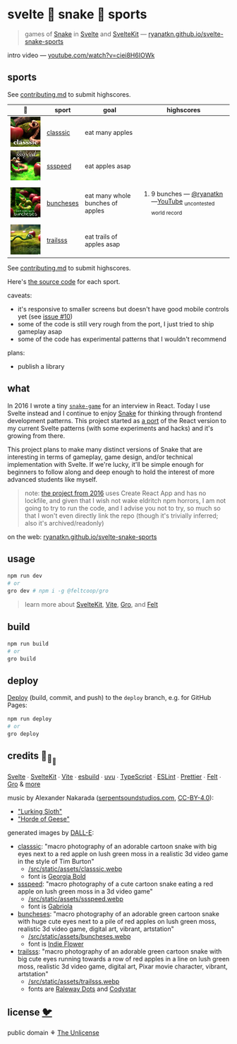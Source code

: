 # svelte 🐍 snake 🐍 sports

> games of [Snake](https://wikipedia.org/wiki/Snake_game)
> in [Svelte](https://github.com/sveltejs/svelte)
> and [SvelteKit](https://github.com/sveltejs/kit) —
> [ryanatkn.github.io/svelte-snake-sports](https://ryanatkn.github.io/svelte-snake-sports)

intro video — [youtube.com/watch?v=ciei8H6IOWk](https://www.youtube.com/watch?v=ciei8H6IOWk)

## sports

See [contributing.md](contributing.md) to submit highscores.

| 🐍                                                                                                                                                                                                                                                                                                                                                                                   | sport                                                                 | goal                             | highscores                                                                                                                                                                   |
| ------------------------------------------------------------------------------------------------------------------------------------------------------------------------------------------------------------------------------------------------------------------------------------------------------------------------------------------------------------------------------------ | --------------------------------------------------------------------- | -------------------------------- | ---------------------------------------------------------------------------------------------------------------------------------------------------------------------------- |
| <a href="https://ryanatkn.github.io/svelte-snake-sports/classsic"><img src="/src/static/assets/classsic.webp" alt="logo for classsic, macro photography of an adorable cartoon snake with big eyes next to a red apple on lush green moss in a realistic 3d video game in the style of Tim Burton" width="192" /></a>                                                                | [classsic](https://ryanatkn.github.io/svelte-snake-sports/classsic)   | eat many apples                  |                                                                                                                                                                              |
| <a href="https://ryanatkn.github.io/svelte-snake-sports/ssspeed"><img src="/src/static/assets/ssspeed.webp" alt="logo for ssspeed, macro photography of a cute cartoon snake eating a red apple on lush green moss in a 3d video game" width="192" /></a>                                                                                                                            | [ssspeed](https://ryanatkn.github.io/svelte-snake-sports/ssspeed)     | eat apples asap                  |                                                                                                                                                                              |
| <a href="https://ryanatkn.github.io/svelte-snake-sports/buncheses"><img src="/src/static/assets/buncheses.webp" alt="logo for buncheses, macro photography of an adorable green cartoon snake with huge cute eyes next to a pile of red apples on lush green moss, realistic 3d video game, digital art, vibrant, artstation" width="192" /></a>                                     | [buncheses](https://ryanatkn.github.io/svelte-snake-sports/buncheses) | eat many whole bunches of apples | <ol><li>9 bunches — [@ryanatkn](https://github.com/ryanatkn)—<a href="https://www.youtube.com/watch?v=EorynexNDJI">YouTube</a> <sub>uncontested world record</sub></li></ol> |
| <a href="https://ryanatkn.github.io/svelte-snake-sports/trailsss"><img src="/src/static/assets/trailsss.webp" alt="logo for trailsss, macro photography of an adorable green cartoon snake with big cute eyes running towards a row of red apples in a line on lush green moss, realistic 3d video game, digital art, Pixar movie character, vibrant, artstation" width="192" /></a> | [trailsss](https://ryanatkn.github.io/svelte-snake-sports/trailsss)   | eat trails of apples asap        |                                                                                                                                                                              |

See [contributing.md](contributing.md) to submit highscores.

Here's [the source code](https://github.com/ryanatkn/svelte-snake-sports/tree/main/src/lib/sports)
for each sport.

caveats:

- it's responsive to smaller screens but doesn't have good mobile controls yet
  (see [issue #10](https://github.com/ryanatkn/svelte-snake-sports/issues/10))
- some of the code is still very rough from the port, I just tried to ship gameplay asap
- some of the code has experimental patterns that I wouldn't recommend

plans:

- publish a library

## what

In 2016 I wrote a tiny [`snake-game`](https://ryanatkn.github.io/snake-game)
for an interview in React. Today I use Svelte instead and I continue to enjoy
[Snake](https://wikipedia.org/wiki/Snake_game)
for thinking through frontend development patterns.
This project started as
<a href="https://ryanatkn.github.io/svelte-snake-sports/classsic">a port</a>
of the React version to my current Svelte patterns (with some experiments and hacks)
and it's growing from there.

This project plans to make many distinct versions of Snake that are
interesting in terms of gameplay, game design, and/or technical implementation with Svelte.
If we're lucky, it'll be simple enough for beginners to follow along
and deep enough to hold the interest of more advanced students like myself.

> note: [the project from 2016](https://ryanatkn.github.io/snake-game)
> uses Create React App and has no lockfile,
> and given that I wish not wake eldritch npm horrors,
> I am not going to try to run the code, and I advise you not to try,
> so much so that I won't even directly link the repo
> (though it's trivially inferred; also it's archived/readonly)

on the web:
[ryanatkn.github.io/svelte-snake-sports](https://ryanatkn.github.io/svelte-snake-sports)

## usage

```bash
npm run dev
# or
gro dev # npm i -g @feltcoop/gro
```

> learn more about [SvelteKit](https://github.com/sveltejs/kit),
> [Vite](https://github.com/vitejs/vite), [Gro](https://github.com/feltcoop/gro),
> and [Felt](https://github.com/feltcoop/felt)

## build

```bash
npm run build
# or
gro build
```

## deploy

[Deploy](https://github.com/feltcoop/gro/blob/main/src/docs/deploy.md)
(build, commit, and push) to the `deploy` branch, e.g. for GitHub Pages:

```bash
npm run deploy
# or
gro deploy
```

## credits 🐢<sub>🐢</sub><sub><sub>🐢</sub></sub>

[Svelte](https://github.com/sveltejs/svelte) ∙
[SvelteKit](https://github.com/sveltejs/kit) ∙
[Vite](https://github.com/vitejs/vite) ∙
[esbuild](https://github.com/evanw/esbuild) ∙
[uvu](https://github.com/lukeed/uvu) ∙
[TypeScript](https://github.com/microsoft/TypeScript) ∙
[ESLint](https://github.com/eslint/eslint) ∙
[Prettier](https://github.com/prettier/prettier) ∙
[Felt](https://github.com/feltcoop/felt) ∙
[Gro](https://github.com/feltcoop/gro)
& [more](package.json)

music by Alexander Nakarada
([serpentsoundstudios.com](https://www.serpentsoundstudios.com/),
[CC-BY-4.0](https://creativecommons.org/licenses/by/4.0/)):

- ["Lurking Sloth"](/src/static/assets/Alexander_Nakarada__Lurking_Sloth.mp3)
- ["Horde of Geese"](/src/static/assets/Alexander_Nakarada__Horde_of_Geese.mp3)

generated images by [DALL-E](https://wikipedia.org/wiki/DALL-E):

- [classsic](/src/lib/sports/classsic):
  "macro photography of an adorable cartoon snake with big eyes next to a red apple on lush green moss in a realistic 3d video game in the style of Tim Burton"
  - [/src/static/assets/classsic.webp](/src/static/assets/classsic.webp)
  - font is [Georgia Bold](<https://wikipedia.org/wiki/Georgia_(typeface)>)
- [ssspeed](/src/lib/sports/ssspeed):
  "macro photography of a cute cartoon snake eating a red apple on lush green moss in a 3d video game"
  - [/src/static/assets/ssspeed.webp](/src/static/assets/ssspeed.webp)
  - font is [Gabriola](<https://wikipedia.org/wiki/Gabriola_(typeface)>)
- [buncheses](/src/lib/sports/buncheses):
  "macro photography of an adorable green cartoon snake with huge cute eyes next to a pile of red apples on lush green moss, realistic 3d video game, digital art, vibrant, artstation"
  - [/src/static/assets/buncheses.webp](/src/static/assets/buncheses.webp)
  - font is [Indie Flower](https://fonts.google.com/betterspecimen/Indie+Flower)
- [trailsss](/src/lib/sports/trailsss):
  "macro photography of an adorable green cartoon snake with big cute eyes running towards a row of red apples in a line on lush green moss, realistic 3d video game, digital art, Pixar movie character, vibrant, artstation"
  - [/src/static/assets/trailsss.webp](/src/static/assets/trailsss.webp)
  - fonts are [Raleway Dots](https://fonts.google.com/specimen/Raleway+Dots)
    and [Codystar](https://fonts.google.com/specimen/Codystar)

## license [🐦](https://wikipedia.org/wiki/Free_and_open-source_software)

public domain ⚘ [The Unlicense](license)
